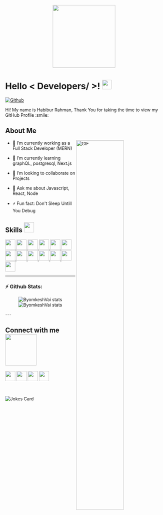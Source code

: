 <p align="center">
    <img width="200" src="[https://www.facebook.com/photo/?fbid=1139712753113622&set=a.106273069790934](https://media.licdn.com/dms/image/C5603AQHpzvx1dsSd4w/profile-displayphoto-shrink_800_800/0/1623880945662?e=2147483647&v=beta&t=XXTSHmVzLyrnkLHpEHfRfqaLVjjDbNkXqwvZJ-pThAg)">

  
</p>

<h1> Hello < Developers/ >! <img src = "https://raw.githubusercontent.com/MartinHeinz/MartinHeinz/master/wave.gif" width = 30px> </h1>
<p align='center'>
</p>


[![Github](https://img.shields.io/github/followers/ByomkeshVai?label=Follow&style=social)](https://github.com/ByomkeshVai)

<div size='20px'> Hi! My name is Habibur Rahman, Thank You for taking the time to view my GitHub Profile :smile: 
</div>

<h2> About Me </h2>

<img align="right" alt="GIF" width="55%" src="https://media.giphy.com/media/Ah3zHH7hvsSB2/giphy.gif" />

- 🔭 I’m currently working as a Full Stack Developer (MERN)
  
- 🌱 I’m currently learning graphQL, postgresql, Next.js
  
- 👯 I’m looking to collaborate on Projects
  
- 💬 Ask me about Javascript, React, Node
  
- ⚡ Fun fact: Don't Sleep Untill You Debug

<h2> Skills <img src = "https://media2.giphy.com/media/QssGEmpkyEOhBCb7e1/giphy.gif?cid=ecf05e47a0n3gi1bfqntqmob8g9aid1oyj2wr3ds3mg700bl&rid=giphy.gif" width = 32px> </h2>
<a href= https://github.com/byomkesh2580?tab=repositories&q=&type=&language=reactjs&sort= > <img width ='32px' src ='https://raw.githubusercontent.com/rahulbanerjee26/githubAboutMeGenerator/main/icons/reactjs.svg'> </a>
<a href= https://github.com/byomkesh2580?tab=repositories&q=&type=&language=javascript&sort= > <img width ='32px' src ='https://raw.githubusercontent.com/rahulbanerjee26/githubAboutMeGenerator/main/icons/javascript.svg'> </a>
<a href= https://github.com/byomkesh2580?tab=repositories&q=&type=&language=typescript&sort= > <img width ='32px' src ='https://raw.githubusercontent.com/rahulbanerjee26/githubAboutMeGenerator/main/icons/typescript.svg'> </a>
<a href= https://github.com/byomkesh2580?tab=repositories&q=&type=&language=scikit&sort= > <img width ='32px' src ='https://raw.githubusercontent.com/rahulbanerjee26/githubAboutMeGenerator/main/icons/nodejs.svg'> </a>
<a href= https://github.com/byomkesh2580?tab=repositories&q=&type=&language=cpp&sort= > <img width ='32px' src ='https://raw.githubusercontent.com/rahulbanerjee26/githubAboutMeGenerator/main/icons/mongodb.svg'> </a>
<a href= https://github.com/byomkesh2580?tab=repositories&q=&type=&language=sqlite&sort= > <img width ='32px' src ='https://raw.githubusercontent.com/rahulbanerjee26/githubAboutMeGenerator/main/icons/tailwind.svg'> </a>
<a href= https://github.com/byomkesh2580?tab=repositories&q=&type=&language=pytorch&sort= > <img width ='32px' src ='https://raw.githubusercontent.com/rahulbanerjee26/githubAboutMeGenerator/main/icons/redux.svg'> </a>
<a href= https://github.com/byomkesh2580?tab=repositories&q=&type=&language=css&sort= > <img width ='32px' src ='https://raw.githubusercontent.com/rahulbanerjee26/githubAboutMeGenerator/main/icons/css.svg'> </a>
<a href= https://github.com/byomkesh2580?tab=repositories&q=&type=&language=html&sort= > <img width ='32px' src ='https://raw.githubusercontent.com/rahulbanerjee26/githubAboutMeGenerator/main/icons/html.svg'> </a>
<a href= https://github.com/byomkesh2580?tab=repositories&q=&type=&language=android&sort= > <img width ='32px' src ='https://raw.githubusercontent.com/rahulbanerjee26/githubAboutMeGenerator/main/icons/express.svg'> </a>
<a href= https://github.com/byomkesh2580?tab=repositories&q=&type=&language=android&sort= > <img width ='32px' src ='https://raw.githubusercontent.com/rahulbanerjee26/githubAboutMeGenerator/main/icons/nextjs.svg'> </a>
<a href= https://github.com/byomkesh2580?tab=repositories&q=&type=&language=csharp&sort= > <img width ='32px' src ='https://raw.githubusercontent.com/rahulbanerjee26/githubAboutMeGenerator/main/icons/firebase.svg'> </a>
<a href= https://github.com/byomkesh2580?tab=repositories&q=&type=&language=csharp&sort= > <img width ='32px' src ='https://raw.githubusercontent.com/rahulbanerjee26/githubAboutMeGenerator/main/icons/netlify.svg'> </a>

---
### ⚡ Github Stats:

<p align="center">
	<img src="https://github-readme-stats.vercel.app/api?username=ByomkeshVai&show_icons=true&hide_border=true&theme=tokyonight" alt="ByomkeshVai stats" />
	<img src="https://github-readme-stats.vercel.app/api/top-langs?username=ByomkeshVai&langs_count=10&w_icons=true&locale=en&layout=compact&theme=tokyonight&hide_border=true" alt="ByomkeshVai stats"/>
	
</p>
---

<h2> Connect with me <img src='https://raw.githubusercontent.com/ShahriarShafin/ShahriarShafin/main/Assets/handshake.gif' width="100px"> </h2>
<a href = 'https://www.linkedin.com/in/habib1028'> <img width = '32px' align= 'center' src="https://raw.githubusercontent.com/rahulbanerjee26/githubAboutMeGenerator/main/icons/linked-in-alt.svg"/></a> 
<a href = 'https://facebook.com/habibrahman2580'> <img width = '32px' align= 'center' src="https://raw.githubusercontent.com/rahulbanerjee26/githubAboutMeGenerator/main/icons/facebook.svg"/></a> 
<a href = 'https://habibrahman2580.netlify.app'> <img width = '32px' align= 'center' src="https://raw.githubusercontent.com/rahulbanerjee26/githubAboutMeGenerator/main/icons/portfolio.png"/></a> 
<a href = 'https://www.github.com/ByomkeshVai'> <img width = '32px' align= 'center' src="https://raw.githubusercontent.com/rahulbanerjee26/githubAboutMeGenerator/main/icons/github.svg"/></a>

  
<br>
<br>
  <br>
  
![Jokes Card](https://readme-jokes.vercel.app/api?theme=tokyonight)


